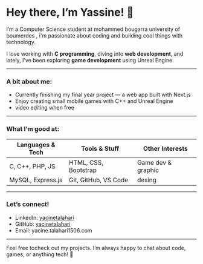 # Hey there, I’m Yassine! 👋

I’m a Computer Science student at mohammed bougarra university of boumerdes , i'm passionate about coding and building cool things with technology.

I love working with **C programming**, diving into **web development**, and lately, I’ve been exploring **game development** using Unreal Engine. 

---

### A bit about me:

- Currently finishing my final year project — a web app built with Next.js
- Enjoy creating small mobile games with C++ and Unreal Engine
- video editing when free

---

### What I’m good at:

| Languages & Tech     | Tools & Stuff          | Other Interests       |
|---------------------|-----------------------|-------------------------|
| C, C++, PHP, JS      | HTML, CSS, Bootstrap  | Game dev & graphic     |
| MySQL, Express.js    | Git, GitHub, VS Code  | desing                 |

---

### Let’s connect!

- LinkedIn: [yacinetalahari](https://www.linkedin.com/in/yacinetalahari)  
- GitHub: [yacinetalahari](https://github.com/Yacinetalahari)  
- Email: yacine.talahari1506.com

---
Feel free tocheck out my projects. I’m always happy to chat about code, games, or anything tech! 🚀
